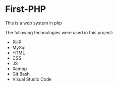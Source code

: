# First-PHP
This is a web system in php


The following technologies were used in this project:

- PHP
- MySql
- HTML
- CSS
- JS
- Xampp
- Git Bash
- Visual Studio Code